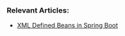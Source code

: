 ### Relevant Articles:

- [XML Defined Beans in Spring Boot](https://www.nabgc.com/spring-boot-xml-beans)
